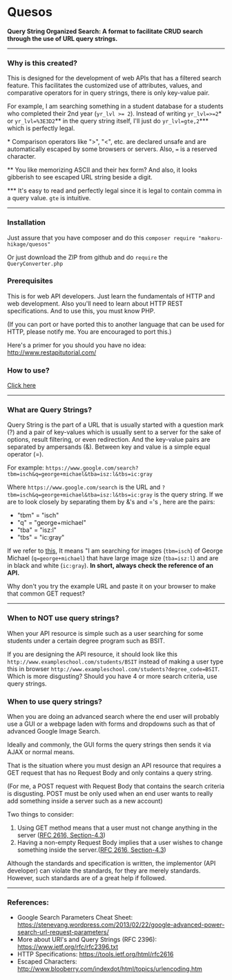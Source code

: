 # Quesos

**Query String Organized Search: A format to facilitate CRUD search through the use of URL query strings.**

___
### Why is this created?
This is designed for the development of web APIs that has a filtered search feature. This facilitates the customized use of attributes, values, and comparative operators for in query strings, there is only key-value pair. 

For example, I am searching something in a student database for a students who completed their 2nd year (`yr_lvl >= 2`). Instead of writing `yr_lvl=>=2`* or `yr_lvl=%3E3D2`** in the query string itself, I'll just do `yr_lvl=gte,2`*** which is perfectly legal.

\* Comparison operators like ">", "<", etc.  are declared unsafe and are automatically escaped by some browsers or servers. Also, `=` is a reserved character.

\** You like memorizing ASCII and their hex form? And also, it looks gibberish to see escaped URL string beside a digit.

\*** It's easy to read and perfectly legal since it is legal to contain comma in a query value. `gte` is intuitive.

___
### Installation
Just assure that you have composer and do this `composer require "makoru-hikage/quesos"`

Or just download the ZIP from github and do `require` the `QueryConverter.php`

### Prerequisites
This is for web API developers. Just learn the fundamentals of HTTP and web development. Also you'll need to learn about HTTP REST specifications. And to use this, you must know PHP. 

(If you can port or have ported this to another language that can be used for HTTP, please notify me. You are encouraged to port this.)

Here's a primer for you should you have no idea: http://www.restapitutorial.com/

### How to use?
[Click here](usage.md)
___
### What are Query Strings?
Query String is the part of a URL that is usually started with a question mark (?) and a pair of key-values which is usually sent to a server for the sake of options, result filtering, or even redirection. And the key-value pairs are separated by ampersands (&). Between key and value is a simple equal operator (=).

For example: `https://www.google.com/search?tbm=isch&q=george+michael&tba=isz:l&tbs=ic:gray`

Where `https://www.google.com/search` is the URL and `?tbm=isch&q=george+michael&tba=isz:l&tbs=ic:gray` is the query string. If we are to look closely by separating them by &'s and ='s , here are the pairs:

- "tbm" = "isch"
- "q" = "george+michael"
- "tba" = "isz:l"
- "tbs" = "ic:gray"

If we refer to [this](https://stenevang.wordpress.com/2013/02/22/google-advanced-power-search-url-request-parameters/), It means "I am searching for images (`tbm=isch`) of George Michael (`q=george+michael`) that have large image size (`tba=isz:l`) and are in black and white (`ic:gray`). **In short, always check the reference of an API.** 

Why don't you try the example URL and paste it on your browser to make that common GET request?

___
### When to NOT use query strings?
When your API resource is simple such as a user searching for some students under a certain degree program such as BSIT.

If you are designing the API resource, it should look like this `http://www.exampleschool.com/students/BSIT` instead of making a user type this in browser `http://www.exampleschool.com/students?degree_code=BSIT`. Which is more disgusting? Should you have 4 or more search criteria, use query strings.

### When to use query strings?
When you are doing an advanced search where the end user will probably use a GUI or a webpage laden with forms and dropdowns such as that of advanced Google Image Search.

Ideally and commonly, the GUI forms the query strings then sends it via AJAX or normal means.

That is the situation where you must design an API resource that requires a GET request that has no Request Body and only contains a query string. 

(For me, a POST request with Request Body that contains the search criteria is disgusting. POST must be only used when an end user wants to really add something inside a server such as a new account)

Two things to consider:
1. Using GET method means that a user must not change anything in the server ([RFC 2616, Section-4.3](https://tools.ietf.org/html/rfc2616#section-9.3))
2. Having a non-empty Request Body implies that a user wishes to change something inside the server.([RFC 2616, Section-4.3](https://tools.ietf.org/html/rfc2616#section-4.3))

Although the standards and specification is written, the implementor (API developer) can violate the standards, for they are merely standards. However, such standards are of a great help if followed.
___
### References:
- Google Search Parameters Cheat Sheet: https://stenevang.wordpress.com/2013/02/22/google-advanced-power-search-url-request-parameters/
- More about URI's and Query Strings (RFC 2396): https://www.ietf.org/rfc/rfc2396.txt
- HTTP Specifications: https://tools.ietf.org/html/rfc2616
- Escaped Characters: http://www.blooberry.com/indexdot/html/topics/urlencoding.htm
